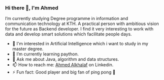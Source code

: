 ### Hi there 👋, I'm Ahmed

 I’m currently studying Degree programme in information and communication technology at KTH. A practical person with ambitious vision for the future as Backend developer. I find it very interesting to work with data and develop smart solutions which facilitate people days.
 
-  🔭 I'm interested in Artificial Intelligence which i want to study in my master degree.
-  🌱 I’m currently learning paython.
-  💬 Ask me about Java, algorithm and data structures. 
-  📫 How to reach me: [Ahmed Alkhalaf](https://linkedin.com/in/ahmed-alkhalaf-5ab112212) on Linkedin.
-  ⚡ Fun fact: Good player and big fan of ping pong 🏓

